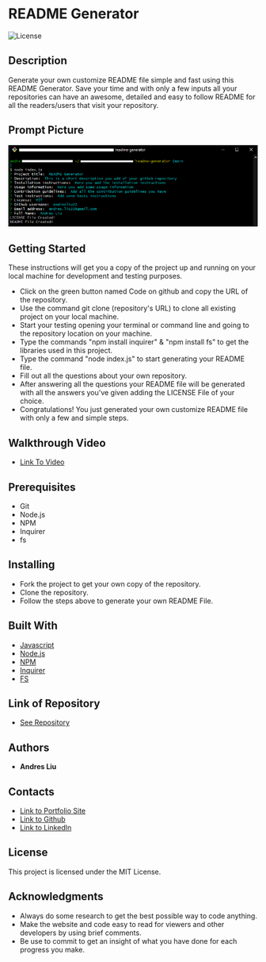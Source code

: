 
# README Generator
![License](https://img.shields.io/github/license/andresliu22/readme-generator?label=License)

## Description

Generate your own customize README file simple and fast using this README Generator. Save your time and with only a few inputs all your repositories can have an awesome, detailed and easy to follow README for all the readers/users that visit your repository.

## Prompt Picture

![Site](./assets/images/prompt-img.png)

## Getting Started

These instructions will get you a copy of the project up and running on your local machine for development and testing purposes.

* Click on the green button named Code on github and copy the URL of the repository.
* Use the command git clone (repository's URL) to clone all existing project on your local machine.
* Start your testing opening your terminal or command line and going to the repository location on your machine.
* Type the commands "npm install inquirer" & "npm install fs" to get the libraries used in this project.
* Type the command "node index.js" to start generating your README file.
* Fill out all the questions about your own repository.
* After answering all the questions your README file will be generated with all the answers you've given adding the LICENSE File of your choice.
* Congratulations! You just generated your own customize README file with only a few and simple steps.

## Walkthrough Video

* [Link To Video](https://watch.screencastify.com/v/1s6Wt3ubotBolhfihQjs)

## Prerequisites

* Git
* Node.js
* NPM
* Inquirer
* fs

## Installing

* Fork the project to get your own copy of the repository.
* Clone the repository.
* Follow the steps above to generate your own README File.

## Built With

* [Javascript](https://developer.mozilla.org/en-US/docs/Web/javascript)
* [Node.js](https://nodejs.org/en/)
* [NPM](https://docs.npmjs.com/)
* [Inquirer](https://www.npmjs.com/package/inquirer)
* [FS](https://nodejs.org/api/fs.html)


## Link of Repository

* [See Repository](https://github.com/andresliu22/readme-generator)

## Authors

* **Andres Liu** 

## Contacts

- [Link to Portfolio Site](https://andresliu22.github.io/portfolio/)
- [Link to Github](https://github.com/andresliu22/)
- [Link to LinkedIn](https://www.linkedin.com/in/andresliu22/)

## License

This project is licensed under the MIT License.

## Acknowledgments

* Always do some research to get the best possible way to code anything.
* Make the website and code easy to read for viewers and other developers by using brief comments.
* Be use to commit to get an insight of what you have done for each progress you make.


